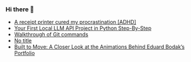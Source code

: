 ### Hi there 👋

<!-- daily.dev BOOKMARKS:START -->
- [A receipt printer cured my procrastination [ADHD]](https://app.daily.dev/posts/JxHVlUcQt?utm_source=rss&utm_medium=bookmarks&utm_campaign=PnGboN99PhXCxFrWGGg2C)
- [Your First Local LLM API Project in Python Step-By-Step](https://app.daily.dev/posts/hBPo223As?utm_source=rss&utm_medium=bookmarks&utm_campaign=PnGboN99PhXCxFrWGGg2C)
- [Walkthrough of Git commands](https://app.daily.dev/posts/LcdyrbpR4?utm_source=rss&utm_medium=bookmarks&utm_campaign=PnGboN99PhXCxFrWGGg2C)
- [No title](https://app.daily.dev/posts/3nUX232jx?utm_source=rss&utm_medium=bookmarks&utm_campaign=PnGboN99PhXCxFrWGGg2C)
- [Built to Move: A Closer Look at the Animations Behind Eduard Bodak’s Portfolio](https://app.daily.dev/posts/8wPN4PZbk?utm_source=rss&utm_medium=bookmarks&utm_campaign=PnGboN99PhXCxFrWGGg2C)
<!-- daily.dev BOOKMARKS:END -->

<!--
**dinesh4monto/dinesh4monto** is a ✨ _special_ ✨ repository because its `README.md` (this file) appears on your GitHub profile.

Here are some ideas to get you started:

- 🔭 I’m currently working on ...
- 🌱 I’m currently learning ...
- 👯 I’m looking to collaborate on ...
- 🤔 I’m looking for help with ...
- 💬 Ask me about ...
- 📫 How to reach me: ...
- 😄 Pronouns: ...
- ⚡ Fun fact: ...
-->
